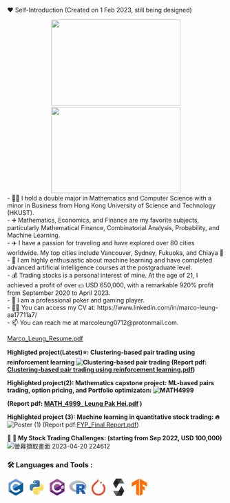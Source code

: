 ❤️ Self-Introduction (Created on 1 Feb 2023, still being designed)


<div id="header" align="center">
  <img src="https://www.telegraph.co.uk/content/dam/betting/Better-Collective/8-Classic.jpg" width="300" height="200"/>
  <img src="https://miro.medium.com/max/1400/1*L76A5gL6176UbMgn7q4Ybg.jpeg" width="300" height="200"/>
</div>
- 🧑‍🎓 I hold a double major in Mathematics and Computer Science with a minor in Business from Hong Kong University of Science and Technology (HKUST). <br>
- ➕ Mathematics, Economics, and Finance are my favorite subjects, particularly Mathematical Finance, Combinatorial Analysis, Probability, and Machine Learning. <br>
- ✈️ I have a passion for traveling and have explored over 80 cities worldwide. My top cities include Vancouver, Sydney, Fukuoka, and Chiaya 🥰 <br>
- 🤖 I am highly enthusiastic about machine learning and have completed advanced artificial intelligence courses at the postgraduate level. <br>
- 💰 Trading stocks is a personal interest of mine. At the age of 21, I achieved a profit of over 💵 USD 650,000, with a remarkable 920% profit from September 2020 to April 2023. <br>
- 🎲 I am a professional poker and gaming player. <br>
- 👨‍💼 You can access my CV at: https://www.linkedin.com/in/marco-leung-aa17711a7/ <br>
- 📫 You can reach me at marcoleung0712@protonmail.com. <be>

[Marco_Leung_Resume.pdf](https://github.com/phantomgodmoon/phantomgodmoon/files/13222370/Marco_Leung_Resume_B.pdf)


<b>Highligted project(Latest)⭐: Clustering-based pair trading using reinforcement learning
  ![Clustering-based pair trading](https://github.com/phantomgodmoon/phantomgodmoon/assets/68416360/6e01f28e-fd6b-406c-85ff-6168258d7725.png)
  (Report pdf: [Clustering-based pair trading using reinforcement learning.pdf](https://github.com/phantomgodmoon/phantomgodmoon/files/11442838/Clustering-based.pair.trading.using.reinforcement.learning.pdf))
</b>

  
<b>Highlighted project(2): Mathematics capstone project: ML-based pairs trading, option pricing, and Portfolio optimizaton:
  ![MATH4999](https://github.com/phantomgodmoon/phantomgodmoon/assets/68416360/2ded1ae3-de19-4208-a253-e174157e526d.png)

  (Report pdf: [MATH_4999_ Leung Pak Hei.pdf](https://github.com/phantomgodmoon/phantomgodmoon/files/11442860/MATH_4999_.Leung.Pak.Hei.pdf) )
  </b>
  
<b>Highlighted project (3): Machine learning in quantitative stock trading: 🔥</b>
  ![Poster (1)](https://user-images.githubusercontent.com/68416360/233400456-fd1ecd04-074c-4399-8609-4b14d2a0bff8.png)
  (Report pdf:[FYP_Final Report.pdf](https://github.com/phantomgodmoon/phantomgodmoon/files/11287572/FYP_Final.Report.pdf))

 <b> 💸 🥇 My Stock Trading Challenges: (starting from Sep 2022, USD 100,000)</b>
  ![螢幕擷取畫面 2023-04-20 224612](https://user-images.githubusercontent.com/68416360/233403173-e0452fe5-c684-495c-9664-9b11e4ca1e63.png)
  

### :hammer_and_wrench: Languages and Tools :
<div>
  <img src="https://raw.githubusercontent.com/devicons/devicon/1119b9f84c0290e0f0b38982099a2bd027a48bf1/icons/c/c-original.svg" title="C" alt="C" width="40" height="40"/>&nbsp;
  <img src="https://raw.githubusercontent.com/devicons/devicon/1119b9f84c0290e0f0b38982099a2bd027a48bf1/icons/python/python-original.svg"  title="Python" alt="Python" width="40" height="40"/>&nbsp;
  <img src="https://raw.githubusercontent.com/devicons/devicon/1119b9f84c0290e0f0b38982099a2bd027a48bf1/icons/csharp/csharp-original.svg" title="Csharp" alt="Csharp" width="40" height="40"/>&nbsp;
  <img src="https://raw.githubusercontent.com/devicons/devicon/1119b9f84c0290e0f0b38982099a2bd027a48bf1/icons/r/r-original.svg" title="R" alt="R" width="40" height="40"/>&nbsp;
  <img src="https://raw.githubusercontent.com/devicons/devicon/1119b9f84c0290e0f0b38982099a2bd027a48bf1/icons/pytorch/pytorch-original.svg" title="Pytorch" alt="Pytorch" width="40" height="40"/>&nbsp;
  <img src="https://raw.githubusercontent.com/devicons/devicon/1119b9f84c0290e0f0b38982099a2bd027a48bf1/icons/solidity/solidity-original.svg" title="Solidity" alt="Solidity" width="40" height="40"/>&nbsp;
  <img src="https://raw.githubusercontent.com/devicons/devicon/1119b9f84c0290e0f0b38982099a2bd027a48bf1/icons/tensorflow/tensorflow-original.svg" title="Tensorflow" alt="Tensorflow" width="40" height="40"/>&nbsp;
